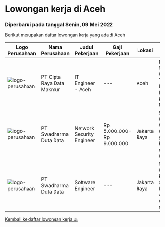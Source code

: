 
  # Lowongan kerja di Aceh

  ### Diperbarui pada tanggal Senin, 09 Mei 2022

  Berikut merupakan daftar lowongan kerja yang ada di Aceh

  |Logo Perusahaan | Nama Perusahaan | Judul Pekerjaan | Gaji Pekerjaan | Lokasi | Deskripsi | Tanggal diunggah | Pranala |
  | -------------- | --------------- | --------------- | --------- | --------- | -------------- | ------- | ----------- |
  |![logo-perusahaan](https://image-service-cdn.seek.com.au/eaf1db5c8e411f2d939ae3c7e41958181dc85f93/ee4dce1061f3f616224767ad58cb2fc751b8d2dc)|PT Cipta Raya Data Makmur|IT Engineer - Aceh|---|Aceh|Pendidikan minimal SMK/D3 Elektro, Teknik (Listrik / Telekomunikasi / Informatika), TI, atau Ilmu Komputer Memiliki pengetahuan yang baik tentang...|Sabtu, 30 April 2022|https://www.jobstreet.co.id/id/job/it-engineer-aceh-3862494?token=0~63afef08-c3ad-4f32-8099-ae9cf91227d2&sectionRank=1&jobId=jobstreet-id-job-3862494|
|![logo-perusahaan](https://image-service-cdn.seek.com.au/e55e3708620a7ff5e7da329d1725ee01ed113417/ee4dce1061f3f616224767ad58cb2fc751b8d2dc)|PT Swadharma Duta Data|Network Security Engineer|Rp. 5.000.000-Rp. 9.000.000|Jakarta Raya|S1 Teknik (Komputer/Informatika). Waktu kerja Shift (sesuai dengan jadwal yang ditentukan) Bersedia ditempatkan di Jakarta dan luar kota (Palembang)...|Senin, 18 April 2022|https://www.jobstreet.co.id/id/job/network-security-engineer-3857440?token=0~63afef08-c3ad-4f32-8099-ae9cf91227d2&sectionRank=2&jobId=jobstreet-id-job-3857440|
|![logo-perusahaan](https://image-service-cdn.seek.com.au/e55e3708620a7ff5e7da329d1725ee01ed113417/ee4dce1061f3f616224767ad58cb2fc751b8d2dc)|PT Swadharma Duta Data|Software Engineer|---|Jakarta Raya|Software Development (.net) Memahami konsep pengembangan aplikasi Memahami konsep Microservices Architecture Familiar dengan Konsep Dasar dari Linux...|Senin, 18 April 2022|https://www.jobstreet.co.id/id/job/software-engineer-3857431?token=0~63afef08-c3ad-4f32-8099-ae9cf91227d2&sectionRank=3&jobId=jobstreet-id-job-3857431|


  [Kembali ke daftar lowongan kerja 🔙](../README.md#daftar-lowongan-kerja)
  